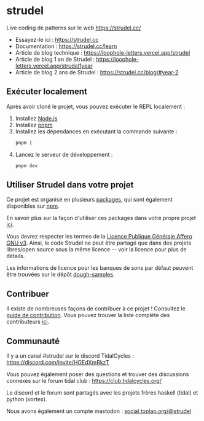 # strudel

Live coding de patterns sur le web
https://strudel.cc/

- Essayez-le ici : <https://strudel.cc>
- Documentation : <https://strudel.cc/learn>
- Article de blog technique : <https://loophole-letters.vercel.app/strudel>
- Article de blog 1 an de Strudel : <https://loophole-letters.vercel.app/strudel1year>
- Article de blog 2 ans de Strudel : <https://strudel.cc/blog/#year-2>

## Exécuter localement

Après avoir cloné le projet, vous pouvez exécuter le REPL localement :

1. Installez [Node.js](https://nodejs.org/)
2. Installez [pnpm](https://pnpm.io/installation)
3. Installez les dépendances en exécutant la commande suivante :
   ```bash
   pnpm i
   ```
4. Lancez le serveur de développement :
   ```bash
   pnpm dev
   ```

## Utiliser Strudel dans votre projet

Ce projet est organisé en plusieurs [packages](./packages), qui sont également disponibles sur [npm](https://www.npmjs.com/search?q=%40strudel).

En savoir plus sur la façon d'utiliser ces packages dans votre propre projet [ici](https://strudel.cc/technical-manual/project-start).

Vous devrez respecter les termes de la [Licence Publique Générale Affero GNU v3](LICENSE). Ainsi, le code Strudel ne peut être partagé que dans des projets libres/open source sous la même licence -- voir la licence pour plus de détails.

Les informations de licence pour les banques de sons par défaut peuvent être trouvées sur le dépôt [dough-samples](https://github.com/felixroos/dough-samples/blob/main/README.md).

## Contribuer

Il existe de nombreuses façons de contribuer à ce projet ! Consultez le [guide de contribution](./CONTRIBUTING.md). Vous pouvez trouver la liste complète des contributeurs [ici](https://codeberg.org/uzu/strudel/activity/contributors).

## Communauté

Il y a un canal #strudel sur le discord TidalCycles : <https://discord.com/invite/HGEdXmRkzT>

Vous pouvez également poser des questions et trouver des discussions connexes sur le forum tidal club : <https://club.tidalcycles.org/>

Le discord et le forum sont partagés avec les projets frères haskell (tidal) et python (vortex).

Nous avons également un compte mastodon : <a rel="me" href="https://social.toplap.org/@strudel">social.toplap.org/@strudel</a>
